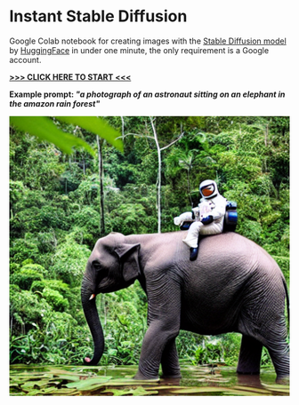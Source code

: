 # Instant Stable Diffusion

Google Colab notebook for creating images with the [Stable Diffusion model](https://huggingface.co/CompVis/stable-diffusion-v1-4) by [HuggingFace](https://huggingface.co/) in under one minute, the only requirement is a Google account.

**[>>> CLICK HERE TO START <<<](https://githubtocolab.com/christophmark/instant-stable-diffusion/blob/main/instant_stable_diffusion.ipynb)**

**Example prompt: _"a photograph of an astronaut sitting on an elephant in the amazon rain forest"_**

![example prompt](img/a-photograph-of-an-astronaut-sitting-on-an-elephant-in-the-amazon-rain-forest.png)
